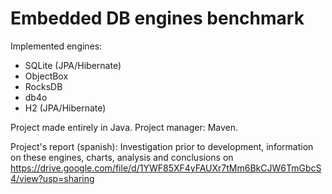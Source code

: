 # Embedded DB engines benchmark

Implemented engines:
- SQLite (JPA/Hibernate)
- ObjectBox
- RocksDB
- db4o
- H2 (JPA/Hibernate)

Project made entirely in Java.
Project manager: Maven.

Project's report (spanish):
Investigation prior to development, information on these engines, charts, analysis and conclusions on https://drive.google.com/file/d/1YWF85XF4yFAUXr7tMm6BkCJW6TmGbcS4/view?usp=sharing
